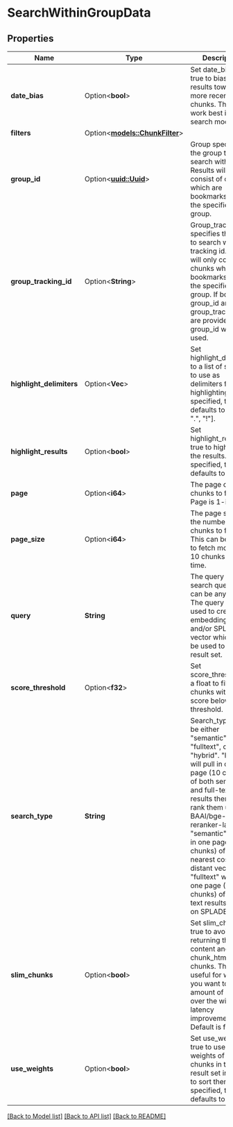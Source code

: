 # SearchWithinGroupData

## Properties

Name | Type | Description | Notes
------------ | ------------- | ------------- | -------------
**date_bias** | Option<**bool**> | Set date_bias to true to bias search results towards more recent chunks. This will work best in hybrid search mode. | [optional]
**filters** | Option<[**models::ChunkFilter**](ChunkFilter.md)> |  | [optional]
**group_id** | Option<[**uuid::Uuid**](uuid::Uuid.md)> | Group specifies the group to search within. Results will only consist of chunks which are bookmarks within the specified group. | [optional]
**group_tracking_id** | Option<**String**> | Group_tracking_id specifies the group to search within by tracking id. Results will only consist of chunks which are bookmarks within the specified group. If both group_id and group_tracking_id are provided, group_id will be used. | [optional]
**highlight_delimiters** | Option<**Vec<String>**> | Set highlight_delimiters to a list of strings to use as delimiters for highlighting. If not specified, this defaults to [\"?\", \",\", \".\", \"!\"]. | [optional]
**highlight_results** | Option<**bool**> | Set highlight_results to true to highlight the results. If not specified, this defaults to true. | [optional]
**page** | Option<**i64**> | The page of chunks to fetch. Page is 1-indexed. | [optional]
**page_size** | Option<**i64**> | The page size is the number of chunks to fetch. This can be used to fetch more than 10 chunks at a time. | [optional]
**query** | **String** | The query is the search query. This can be any string. The query will be used to create an embedding vector and/or SPLADE vector which will be used to find the result set. | 
**score_threshold** | Option<**f32**> | Set score_threshold to a float to filter out chunks with a score below the threshold. | [optional]
**search_type** | **String** | Search_type can be either \"semantic\", \"fulltext\", or \"hybrid\". \"hybrid\" will pull in one page (10 chunks) of both semantic and full-text results then re-rank them using BAAI/bge-reranker-large. \"semantic\" will pull in one page (10 chunks) of the nearest cosine distant vectors. \"fulltext\" will pull in one page (10 chunks) of full-text results based on SPLADE. | 
**slim_chunks** | Option<**bool**> | Set slim_chunks to true to avoid returning the content and chunk_html of the chunks. This is useful for when you want to reduce amount of data over the wire for latency improvement. Default is false. | [optional]
**use_weights** | Option<**bool**> | Set use_weights to true to use the weights of the chunks in the result set in order to sort them. If not specified, this defaults to true. | [optional]

[[Back to Model list]](../README.md#documentation-for-models) [[Back to API list]](../README.md#documentation-for-api-endpoints) [[Back to README]](../README.md)



